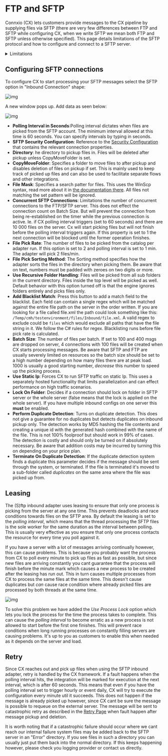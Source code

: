 # FTP and SFTP

Connxio (CX) lets customers provide messages to the CX pipeline by supplying files via SFTP (there are very few differences between FTP and SFTP while configuring CX, when we write SFTP we mean both FTP and SFTP unless otherwise specified). This page details limitations of the SFTP protocol and how to configure and connect to a SFTP server.

<details>
    <summary>Limitations</summary>
    <p>
There are several limitations inherent to the SFTP protocol. First and foremost SFTP servers are notoriously bad at handling connections, this mens that CX has to handle constant connection interruptions. Another limitation is traffic. SFTP has large problems with handling a lot of connections at the same time and will, in many circumstances, shut down completely when overwhelmed. All this culminates in a very unstable server connection which we handle in every way possible. We have used an enormous amount of resources to make our SFTP adapter as stable as possible since we know our customers have legacy systems that demands this protocol. We always recommend that you use other, more stable protocols if possible, but if you need to pick up SFTP files at some point we are very proud of our adapter, and it does represent the best possible solution for picking files from SFTP.
<br />
<br />
To handle these limitations in the best way possible for each individual server we have multiple advanced options that will be described below which tunes the connections such that you can use the setup that works best for you.
</p>
</details>

## Configuring SFTP connections

To configure CX to start processing your SFTP messages select the SFTP option in "Inbound Connection" shape:

![img](https://cmhpictsa.blob.core.windows.net/pictures/Azure%20storage%20menu.png?sv=2020-04-08&st=2021-10-27T11%3A56%3A53Z&se=2040-10-28T12%3A56%3A00Z&sr=b&sp=r&sig=S%2FltUS0elTLePVt5Aq536uNkr7Pa9XcY8ovTFJLUhmc%3D)

A new window pops up. Add data as seen below:

![img](https://cmhpictsa.blob.core.windows.net/pictures/SFTP%20inbound%20config.png?sv=2020-08-04&st=2022-01-11T07%3A08%3A09Z&se=2040-01-12T07%3A08%3A00Z&sr=b&sp=r&sig=Fp9pIOvsynojbPl%2FsLmRs42Bm3WjUg3TmGDcRnBCJso%3D)

- **Polling Interval in Seconds**:Polling interval dictates when files are picked from the SFTP account. The minimum interval allowed at this time is 60 seconds. You can specify intervals by typing in seconds.
- **SFTP Security Configuration**: Reference to the [Security Configuration](/connxio-portal/security-configurations) that contains the relevant connection properties.
- **Directory**: he directory to pickup files in. Files will be deleted after pickup unless CopyMoveFolder is set.
- **CopyMoveFolder**: Specifies a folder to move files to after pickup and disables deletion of files on pickup if set. This is mainly used to keep track of picked up files and can also be used to facilitate separate flows and other integrations.
- **File Mask**: Specifies a search patter for files. This uses the WinScp syntax, read more about it in [the documentation there](https://winscp.net/eng/docs/file_mask). All files not matching the set pattern will be ignored.
- **Concurrent SFTP Connections**: Limitations the number of concurrent connections to the FTP/SFTP server. This does not effect the connection count on Batch Size. But will prevent the connection from being re-established on the timer while the previous connection is active. Ie. if CX polling interval triggers (set to 60 seconds) and there are 10 000 files on the server. Cx will start picking files but will not finish before the polling interval triggers again. If this property is set to 1 the next connection will be blocked until the former operation finishes.
- **File Pick Rate**: The number of files to be picked from the catalog per adapter run. If this option is set to 2 and polling interval is set to 1 min. The adapter will pick 2 files/min.
- **File Pick Sorting Method**: The Sorting method specifies how the adapter sorts the files in the directory when picking them. Be aware that on text, numbers must be padded with zeroes on two digits or more.
- **Use Recursive Folder Handling**: Files will be picked from all sub folders in the current directory. Files inside the top level will be picked as well. Default behavior with this option turned off is that the engine ignores folders entirely and picks files only.
- **Add Blacklist Match**: Press this button to add a match field to the blacklist. Each field can contain a single regex which will be matched against the entire file path on the server in the order written. If you are looking for a file called file.xml the path could look something like this: `/Temp/cmh/testenvironment/files/Inbound/file.xml`. A valid regex to exclude could be `files` which would exclude all paths that have the file string in it. We follow the C# rules for regex. Blacklisting runs before file pick rate is calculated.
- **Batch Size**: The number of files per batch. If set to 100 and 400 msgs are dropped on server, 4 connections with 100 files will be created when CX starts processing messages. Be aware that SFTP and FTP are usually severely limited on resources so the batch size should be set to a high number depending on how many files there are at peak load. 1000 is usually a good starting number, _decrease_ this number to speed up the picking process.
- **Use Static Ip**: Forces CX to run SFTP traffic on static Ip. This uses a separately hosted functionality that limits parallelization and can effect performance on high traffic scenarios.
- **Lock On Folder**: Decides if a connection should lock on folder in SFTP server or the whole server (false means that the lock is applied on the whole server). If you have multiple inbound configs on one server this **must** be enabled.
- **Perform Duplicate Detection**: Turns on duplicate detection. This does not give a guarantee for no duplicates but detects duplicates on inbound pickup only. The detection works by MD5 hashing the file contents and creating a unique id with the generated hash combined with the name of the file. This is not 100% foolproof but should work in 99% of cases. The detection is costly and should only be turned on if absolutely necessary. Be aware that addition costs may be incurred by turning this on depending on your price plan.
- **Terminate On Duplicate Detection**: If the duplicate detection system finds a duplicate this parameter decides if the message should be sent through the system, or terminated. If the file is terminated it's moved to a sub-folder called _duplicates_ on the same area where the file was picked up from.

## Leasing

The (S)ftp inbound adapter uses leasing to ensure that only one process is picking from the server at any one time. This prevents deadlocks and race conditions towards files on the SFTP area. By default the leasing is set to the _polling interval_, which means that the thread processing the SFTP files is the sole worker for the same duration as the interval between polling. This is usually very effective as you ensure that only one process contacts the resource for every time you poll against it.

If you have a server with a lot of messages arriving continually however, this can cause problems. This is because you probably want the process from CX to poll every minute to pick up files as fast as possible, but since new files are arriving constantly you cant guarantee that the process will finish before the minute mark which causes a new process to be created after the leasing has run out. This in turn causes multiple processes from CX to process the same files at the same time. This doesn't cause duplicates but _can_ cause race condition where already picked files are processed by both threads at the same time.

![img](https://cmhpictsa.blob.core.windows.net/pictures/SFTP%20inbound%20process%20lock.png?sv=2021-04-10&st=2022-12-01T07%3A54%3A23Z&se=2040-12-02T07%3A54%3A00Z&sr=b&sp=r&sig=YBfEB8vwE2PXr1tA0T%2BoE7sA8Z6swBtKJjVeLfL7PAE%3D)

To solve this problem we have added the _Use Process Lock_ option which lets you lock the process for the time the process takes to complete. This can cause the _polling interval_ to become erratic as a new process is not allowed to start before the first one finishes. This will prevent race conditions when long running processes on constantly filling servers are causing problems. It's up to you as customers to enable this when needed as it depends on the server and load.

## Retry

Since CX reaches out and pick up files when using the SFTP inbound adapter, retry is handled by the CX framework. If a fault happens when the polling interval hits, the integration will be marked for execution at the next interval, which is after 60 seconds. This means that even if you have the polling interval set to trigger hourly or event daily, CX will try to execute the configuration every minute util it succeeds. This does not happen if the message is already picked up however, since CX cant be sure the message is possible to requeue on the external server. The message will be sent to catastrophic retry as described in the [Retry Page](/integrations/retry) when fault happen after message pickup and deletion.

It is worth noting that if a catastrophic failure should occur where we cant reach our internal failure system files may be added back to the SFTP server in an "Error" directory. If you see files in such a directory you can usually just put them back into the normal directory. If this keeps happening however, please check you logging provider or contact us directly.
